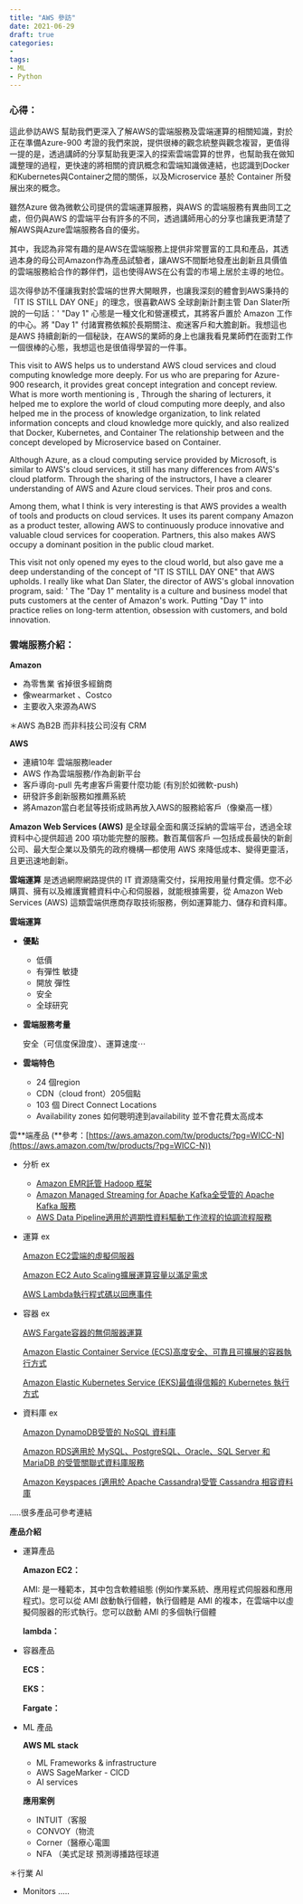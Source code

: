 ```yaml
---
title: "AWS 參訪"
date: 2021-06-29
draft: true
categories: 
- 
tags:
- ML
- Python
---
```

### 心得：

這此參訪AWS 幫助我們更深入了解AWS的雲端服務及雲端運算的相關知識，對於正在準備Azure-900 考證的我們來說，提供很棒的觀念統整與觀念複習，更值得一提的是，透過講師的分享幫助我更深入的探索雲端雲算的世界，也幫助我在做知識整理的過程，更快速的將相關的資訊概念和雲端知識做連結，也認識到Docker和Kubernetes與Container之間的關係，以及Microservice 基於 Container 所發展出來的概念。

雖然Azure 做為微軟公司提供的雲端運算服務，與AWS 的雲端服務有異曲同工之處，但仍與AWS 的雲端平台有許多的不同，透過講師用心的分享也讓我更清楚了解AWS與Azure雲端服務各自的優劣。

其中，我認為非常有趣的是AWS在雲端服務上提供非常豐富的工具和產品，其透過本身的母公司Amazon作為產品試驗者，讓AWS不間斷地發產出創新且具價值的雲端服務給合作的夥伴們，這也使得AWS在公有雲的市場上居於主導的地位。

這次得參訪不僅讓我對於雲端的世界大開眼界，也讓我深刻的體會到AWS秉持的「IT IS STILL DAY ONE」的理念，很喜歡AWS 全球創新計劃主管 Dan Slater所說的一句話：' "Day 1" 心態是一種文化和營運模式，其將客戶置於 Amazon 工作的中心。將 "Day 1" 付諸實務依賴於長期關注、痴迷客戶和大膽創新。我想這也是AWS 持續創新的一個秘訣，在AWS的業師的身上也讓我看見業師們在面對工作一個很棒的心態，我想這也是很值得學習的一件事。

This visit to AWS helps us to understand AWS cloud services and cloud computing knowledge more deeply. For us who are preparing for Azure-900 research, it provides great concept integration and concept review. What is more worth mentioning is , Through the sharing of lecturers, it helped me to explore the world of cloud computing more deeply, and also helped me in the process of knowledge organization, to link related information concepts and cloud knowledge more quickly, and also realized that Docker, Kubernetes, and Container The relationship between and the concept developed by Microservice based on Container.

Although Azure, as a cloud computing service provided by Microsoft, is similar to AWS's cloud services, it still has many differences from AWS's cloud platform. Through the sharing of the instructors, I have a clearer understanding of AWS and Azure cloud services. Their pros and cons.

Among them, what I think is very interesting is that AWS provides a wealth of tools and products on cloud services. It uses its parent company Amazon as a product tester, allowing AWS to continuously produce innovative and valuable cloud services for cooperation. Partners, this also makes AWS occupy a dominant position in the public cloud market.

This visit not only opened my eyes to the cloud world, but also gave me a deep understanding of the concept of "IT IS STILL DAY ONE" that AWS upholds. I really like what Dan Slater, the director of AWS's global innovation program, said: ' The "Day 1" mentality is a culture and business model that puts customers at the center of Amazon's work. Putting "Day 1" into practice relies on long-term attention, obsession with customers, and bold innovation.

### 雲端服務介紹：

**Amazon** 

- 為零售業 省掉很多經銷商
- 像wearmarket 、Costco
- 主要收入來源為AWS

 ＊AWS 為B2B 而非科技公司沒有 CRM

**AWS**

- 連續10年 雲端服務leader
- AWS 作為雲端服務/作為創新平台
- 客戶導向-pull 先考慮客戶需要什麼功能 (有別於如微軟-push)
- 研發許多創新服務如推薦系統
- 將Amazon當白老鼠等技術成熟再放入AWS的服務給客戶（像樂高一樣）

**Amazon Web Services (AWS)** 是全球最全面和廣泛採納的雲端平台，透過全球資料中心提供超過 200 項功能完整的服務。數百萬個客戶 —包括成長最快的新創公司、最大型企業以及領先的政府機構—都使用 AWS 來降低成本、變得更靈活，且更迅速地創新。

**雲端運算** 是透過網際網路提供的 IT 資源隨需交付，採用按用量付費定價。您不必購買、擁有以及維護實體資料中心和伺服器，就能根據需要，從 Amazon Web Services (AWS) 這類雲端供應商存取技術服務，例如運算能力、儲存和資料庫。

**雲端運算**

- **優點**
    - 低價
    - 有彈性 敏捷
    - 開放 彈性
    - 安全
    - 全球研究
- **雲端服務考量**

    安全（可信度保證度）、運算速度⋯

- **雲端特色**
    - 24 個region
    - CDN（cloud front）205個點
    - 103 個 Direct Connect Locations
    - Availability zones 如何聰明達到availability 並不會花費太高成本

雲**端產品 (**參考：[https://aws.amazon.com/tw/products/?pg=WICC-N](https://aws.amazon.com/tw/products/?pg=WICC-N))

- 分析 ex
    - [Amazon EMR託管 Hadoop 框架](https://aws.amazon.com/tw/elasticmapreduce/?c=1&pt=4)
    - [Amazon Managed Streaming for Apache Kafka全受管的 Apache Kafka 服務](https://aws.amazon.com/tw/msk/?c=1&pt=6)
    - [AWS Data Pipeline適用於週期性資料驅動工作流程的協調流程服務](https://aws.amazon.com/tw/datapipeline/?c=1&pt=10)

- 運算 ex

    [Amazon EC2雲端的虛擬伺服器](https://aws.amazon.com/tw/ec2/?c=7&pt=1)

    [Amazon EC2 Auto Scaling擴展運算容量以滿足需求](https://aws.amazon.com/tw/ec2/autoscaling/?c=7&pt=2)

    [AWS Lambda執行程式碼以回應事件](https://aws.amazon.com/tw/lambda/?c=7&pt=10)

- 容器 ex

    [AWS Fargate容器的無伺服器運算](https://aws.amazon.com/tw/fargate/?c=7a&pt=4)

    [Amazon Elastic Container Service (ECS)高度安全、可靠且可擴展的容器執行方式](https://aws.amazon.com/tw/ecs/?c=7a&pt=2)

    [Amazon Elastic Kubernetes Service (EKS)最值得信賴的 Kubernetes 執行方式](https://aws.amazon.com/tw/eks/?c=7a&pt=3)

- 資料庫 ex

    [Amazon DynamoDB受管的 NoSQL 資料庫](https://aws.amazon.com/tw/dynamodb/?c=9&pt=2)

    [Amazon RDS適用於 MySQL、PostgreSQL、Oracle、SQL Server 和 MariaDB 的受管關聯式資料庫服務](https://aws.amazon.com/tw/rds/?c=9&pt=8)

    [Amazon Keyspaces (適用於 Apache Cassandra)受管 Cassandra 相容資料庫](https://aws.amazon.com/tw/keyspaces/?c=9&pt=5)

.....很多產品可參考連結

**產品介紹**

- 運算產品

    **Amazon EC2：**

    AMI: 是一種範本，其中包含軟體組態 (例如作業系統、應用程式伺服器和應用程式)。您可以從 AMI 啟動執行個體，執行個體是 AMI 的複本，在雲端中以虛擬伺服器的形式執行。您可以啟動 AMI 的多個執行個體

    **lambda：**

- 容器產品

    **ECS：**

    **EKS：**

    **Fargate：**

- ML 產品

    **AWS ML stack**

    - ML Frameworks & infrastructure
    - AWS SageMarker - CICD
    - AI services

    **應用案例**

    - INTUIT（客服
    - CONVOY（物流
    - Corner（醫療心電圖
    - NFA （美式足球 預測導播路徑球道

＊行業 AI

- Monitors .....